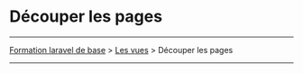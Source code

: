 # Découper les pages

---

[Formation laravel de base](../../README.md) > [Les vues](../README.md) > Découper les pages

---